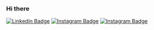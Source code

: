 ### Hi there 

[![Linkedin Badge](https://img.shields.io/badge/-Linkedin-6633cc?style=for-the-badge&logo=Linkedin&logoColor=white&link=https://https://www.linkedin.com/in/talysson-gad%C3%AAlha-a174561b3/)](https://https://www.linkedin.com/in/talysson-gad%C3%AAlha-a174561b3/)
[![Instagram Badge](https://img.shields.io/badge/-Instagram-6633cc?style=for-the-badge&logo=Instagram&logoColor=white&link=https://https://www.instagram.com/talysson.gadelha/?hl=pt-br)](https://www.https://www.instagram.com/talysson.gadelha/?hl=pt-br) 
[![Instagram Badge](https://img.shields.io/badge/-Instagram-6633cc?style=for-the-badge&logo=Instagram&logoColor=white&link=https://https://www.instagram.com/talysson.gadelha/?hl=pt-br)](https://https://www.instagram.com/talysson.gadelha/?hl=pt-br) 

